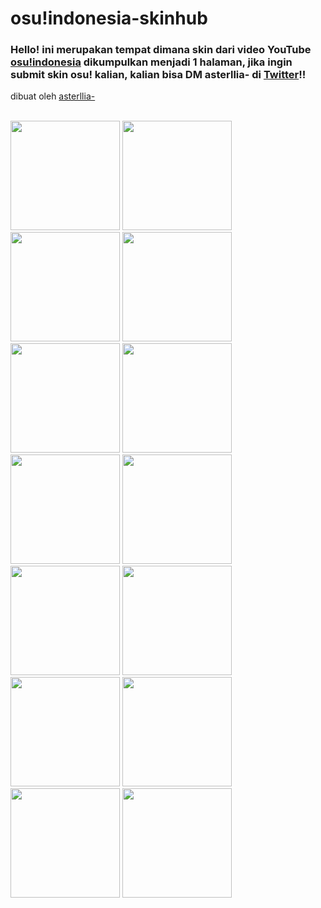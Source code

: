 # osu!indonesia-skinhub
### Hello! ini merupakan tempat dimana skin dari video YouTube <a href="https://www.youtube.com/osuindonesia">osu!indonesia</a> dikumpulkan menjadi 1 halaman, jika ingin submit skin osu! kalian, kalian bisa DM asterllia- di  <a href="https://twitter.com/naufalfarrelp1">Twitter</a>!! 
dibuat oleh <a href="https://osu.ppy.sh/users/9456733">asterllia-</a><br>

</br>
  <a href="asterllia.md">
  <img src="https://a.ppy.sh/9456733"  
       width="175"
       height="175"></a>
  <a href="mkoe.md">
  <img src="https://a.ppy.sh/11847189"  
       width="175"
       height="175"></a>
   <a href="lushifer.md">
  <img src="https://a.ppy.sh/13356408"  
       width="175"
       height="175"></a>
   <a href="remuru.md">
  <img src="https://a.ppy.sh/3654220"  
       width="175"
       height="175"></a>     
   <a href="mitsuru.md">
  <img src="https://a.ppy.sh/8004635"  
       width="175"
       height="175"></a>    
  <a href="Tama-Desu.md">
  <img src="https://a.ppy.sh/3813174"  
       width="175"
       height="175"></a>
  <a href="delon.md">
  <img src="https://a.ppy.sh/11983229"  
       width="175"
       height="175"></a>
<a href="SandaranLangit.md">
  <img src="https://a.ppy.sh/11313751"  
       width="175"
       height="175"></a>
<a href="zylin.md">
  <img src="https://a.ppy.sh/6692990"  
       width="175"
       height="175"></a>
<a href="venta.md">
  <img src="https://a.ppy.sh/11320627"  
       width="175"
       height="175"></a>
       <a href="centrux.md">
  <img src="https://a.ppy.sh/5426769"  
       width="175"
       height="175"></a>
       <a href="medseba.md">
  <img src="https://a.ppy.sh/9000010"  
       width="175"
       height="175"></a>
       <a href="damb.md">
  <img src="https://a.ppy.sh/14748550"  
       width="175"
       height="175"></a>
       <a href="xhirayuki.md">
  <img src="https://a.ppy.sh/3245206"  
       width="175"
       height="175"></a>
